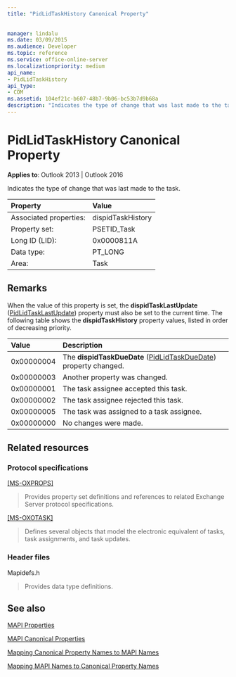 ```yaml
---
title: "PidLidTaskHistory Canonical Property"
 
 
manager: lindalu
ms.date: 03/09/2015
ms.audience: Developer
ms.topic: reference
ms.service: office-online-server
ms.localizationpriority: medium
api_name:
- PidLidTaskHistory
api_type:
- COM
ms.assetid: 104ef21c-b607-48b7-9b06-bc53b7d9b68a
description: "Indicates the type of change that was last made to the task. When this property is set, dispidTaskLastUpdate must be set to the current time."
---
```


# PidLidTaskHistory Canonical Property

  
  
**Applies to**: Outlook 2013 | Outlook 2016 
  
Indicates the type of change that was last made to the task.
  
|Property |Value |
|:-----|:-----|
|Associated properties:  <br/> |dispidTaskHistory  <br/> |
|Property set:  <br/> |PSETID_Task  <br/> |
|Long ID (LID):  <br/> |0x0000811A  <br/> |
|Data type:  <br/> |PT_LONG  <br/> |
|Area:  <br/> |Task  <br/> |
   
## Remarks

When the value of this property is set, the **dispidTaskLastUpdate** ([PidLidTaskLastUpdate](pidlidtasklastupdate-canonical-property.md)) property must also be set to the current time. The following table shows the **dispidTaskHistory** property values, listed in order of decreasing priority. 
  
|**Value**|**Description**|
|:-----|:-----|
|0x00000004  <br/> |The **dispidTaskDueDate** ([PidLidTaskDueDate](pidlidtaskduedate-canonical-property.md)) property changed. |
|0x00000003  <br/> |Another property was changed. |
|0x00000001  <br/> |The task assignee accepted this task. |
|0x00000002  <br/> |The task assignee rejected this task. |
|0x00000005  <br/> |The task was assigned to a task assignee. |
|0x00000000  <br/> |No changes were made. |
   
## Related resources

### Protocol specifications

[[MS-OXPROPS]](https://msdn.microsoft.com/library/f6ab1613-aefe-447d-a49c-18217230b148%28Office.15%29.aspx)
  
> Provides property set definitions and references to related Exchange Server protocol specifications.
    
[[MS-OXOTASK]](https://msdn.microsoft.com/library/55600ec0-6195-4730-8436-59c7931ef27e%28Office.15%29.aspx)
  
> Defines several objects that model the electronic equivalent of tasks, task assignments, and task updates.
    
### Header files

Mapidefs.h
  
> Provides data type definitions.
    
## See also



[MAPI Properties](mapi-properties.md)
  
[MAPI Canonical Properties](mapi-canonical-properties.md)
  
[Mapping Canonical Property Names to MAPI Names](mapping-canonical-property-names-to-mapi-names.md)
  
[Mapping MAPI Names to Canonical Property Names](mapping-mapi-names-to-canonical-property-names.md)

